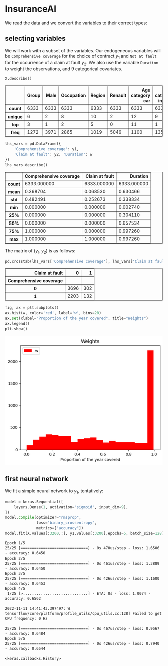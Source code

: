 InsuranceAI
================

<!-- WARNING: THIS FILE WAS AUTOGENERATED! DO NOT EDIT! -->

We read the data and we convert the variables to their correct types:

## selecting variables

We will work with a subset of the variables. Our endogeneous variables
will be `Comprehensive coverage` for the choice of contract $y_1$ and
`Not at fault` for the occurrence of a claim at fault $y_2$. We also use
the variable `Duration` to weight the observations, and 9 categorical
covariates.

``` python
X.describe()
```

<div>
<style scoped>
    .dataframe tbody tr th:only-of-type {
        vertical-align: middle;
    }

    .dataframe tbody tr th {
        vertical-align: top;
    }

    .dataframe thead th {
        text-align: right;
    }
</style>
<table border="1" class="dataframe">
  <thead>
    <tr style="text-align: right;">
      <th></th>
      <th>Group</th>
      <th>Male</th>
      <th>Occupation</th>
      <th>Region</th>
      <th>Renault</th>
      <th>Age category car</th>
      <th>Age category insuree</th>
      <th>Car use</th>
      <th>Zone</th>
    </tr>
  </thead>
  <tbody>
    <tr>
      <th>count</th>
      <td>6333</td>
      <td>6333</td>
      <td>6333</td>
      <td>6333</td>
      <td>6333</td>
      <td>6333</td>
      <td>6333</td>
      <td>6333</td>
      <td>6333</td>
    </tr>
    <tr>
      <th>unique</th>
      <td>6</td>
      <td>2</td>
      <td>8</td>
      <td>10</td>
      <td>2</td>
      <td>12</td>
      <td>9</td>
      <td>4</td>
      <td>5</td>
    </tr>
    <tr>
      <th>top</th>
      <td>3</td>
      <td>1</td>
      <td>2</td>
      <td>5</td>
      <td>0</td>
      <td>11</td>
      <td>1</td>
      <td>2</td>
      <td>6</td>
    </tr>
    <tr>
      <th>freq</th>
      <td>1272</td>
      <td>3971</td>
      <td>2865</td>
      <td>1019</td>
      <td>5046</td>
      <td>1100</td>
      <td>1354</td>
      <td>2876</td>
      <td>2626</td>
    </tr>
  </tbody>
</table>
</div>

``` python
lhs_vars = pd.DataFrame({
    'Comprehensive coverage': y1, 
    'Claim at fault': y2, 'Duration': w
})
lhs_vars.describe()
```

<div>
<style scoped>
    .dataframe tbody tr th:only-of-type {
        vertical-align: middle;
    }

    .dataframe tbody tr th {
        vertical-align: top;
    }

    .dataframe thead th {
        text-align: right;
    }
</style>
<table border="1" class="dataframe">
  <thead>
    <tr style="text-align: right;">
      <th></th>
      <th>Comprehensive coverage</th>
      <th>Claim at fault</th>
      <th>Duration</th>
    </tr>
  </thead>
  <tbody>
    <tr>
      <th>count</th>
      <td>6333.000000</td>
      <td>6333.000000</td>
      <td>6333.000000</td>
    </tr>
    <tr>
      <th>mean</th>
      <td>0.368704</td>
      <td>0.068530</td>
      <td>0.630466</td>
    </tr>
    <tr>
      <th>std</th>
      <td>0.482491</td>
      <td>0.252673</td>
      <td>0.338334</td>
    </tr>
    <tr>
      <th>min</th>
      <td>0.000000</td>
      <td>0.000000</td>
      <td>0.002740</td>
    </tr>
    <tr>
      <th>25%</th>
      <td>0.000000</td>
      <td>0.000000</td>
      <td>0.304110</td>
    </tr>
    <tr>
      <th>50%</th>
      <td>0.000000</td>
      <td>0.000000</td>
      <td>0.657534</td>
    </tr>
    <tr>
      <th>75%</th>
      <td>1.000000</td>
      <td>0.000000</td>
      <td>0.997260</td>
    </tr>
    <tr>
      <th>max</th>
      <td>1.000000</td>
      <td>1.000000</td>
      <td>0.997260</td>
    </tr>
  </tbody>
</table>
</div>

The matrix of $(y_1,y_2)$ is as follows:

``` python
pd.crosstab(lhs_vars['Comprehensive coverage'], lhs_vars['Claim at fault'])
```

<div>
<style scoped>
    .dataframe tbody tr th:only-of-type {
        vertical-align: middle;
    }

    .dataframe tbody tr th {
        vertical-align: top;
    }

    .dataframe thead th {
        text-align: right;
    }
</style>
<table border="1" class="dataframe">
  <thead>
    <tr style="text-align: right;">
      <th>Claim at fault</th>
      <th>0</th>
      <th>1</th>
    </tr>
    <tr>
      <th>Comprehensive coverage</th>
      <th></th>
      <th></th>
    </tr>
  </thead>
  <tbody>
    <tr>
      <th>0</th>
      <td>3696</td>
      <td>302</td>
    </tr>
    <tr>
      <th>1</th>
      <td>2203</td>
      <td>132</td>
    </tr>
  </tbody>
</table>
</div>

``` python
fig, ax = plt.subplots()
ax.hist(w, color='red', label='w', bins=20)
ax.set(xlabel="Proportion of the year covered", title="Weights")
ax.legend()
plt.show()
```

![](index_files/figure-gfm/cell-5-output-1.png)

## first neural network

We fit a simple neural network to $y_1$, tentatively:

``` python
model = keras.Sequential([
    layers.Dense(1, activation="sigmoid", input_dim=9),
])
model.compile(optimizer="rmsprop",
              loss="binary_crossentropy",
              metrics=["accuracy"])
model.fit(X.values[:3200,:], y1.values[:3200],epochs=5, batch_size=128)
```

    Epoch 1/5
    25/25 [==============================] - 0s 470us/step - loss: 1.6506 - accuracy: 0.6450
    Epoch 2/5
    25/25 [==============================] - 0s 461us/step - loss: 1.3889 - accuracy: 0.6450
    Epoch 3/5
    25/25 [==============================] - 0s 426us/step - loss: 1.1600 - accuracy: 0.6453
    Epoch 4/5
     1/25 [>.............................] - ETA: 0s - loss: 1.0074 - accuracy: 0.6562

    2022-11-11 14:41:43.397497: W tensorflow/core/platform/profile_utils/cpu_utils.cc:128] Failed to get CPU frequency: 0 Hz

    25/25 [==============================] - 0s 467us/step - loss: 0.9567 - accuracy: 0.6484
    Epoch 5/5
    25/25 [==============================] - 0s 426us/step - loss: 0.7940 - accuracy: 0.6544

    <keras.callbacks.History>
